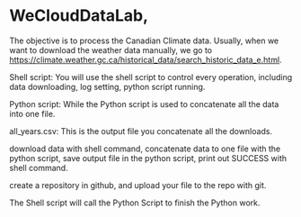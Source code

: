 # WeCloudDataLab,
The objective is to process the Canadian Climate data.
Usually, when we want to download the weather data manually, we go to https://climate.weather.gc.ca/historical_data/search_historic_data_e.html.

Shell script: You will use the shell script to control every operation, including data downloading, log setting, python script running.

Python script: While the Python script is used to concatenate all the data into one file.

all_years.csv: This is the output file you concatenate all the downloads.

download data with shell command,
concatenate data to one file with the python script,
save output file in the python script,
print out SUCCESS with shell command.

create a repository in github, and upload your file to the repo with git.

The Shell script will call the Python Script to finish the Python work.
